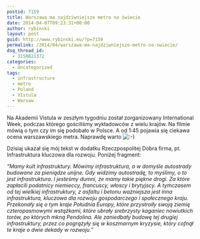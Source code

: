 ```yaml
---
postid: 7159
title: Warszawa ma najdziwniejsze metro na świecie
date: 2014-04-07T09:23:31+00:00
author: rybinski
layout: post
guid: http://www.rybinski.eu/?p=7159
permalink: /2014/04/warszawa-ma-najdziwniejsze-metro-na-swiecie/
dsq_thread_id:
  - 3150821372
categories:
  - Uncategorized
tags:
  - infrastructure
  - metro
  - Poland
  - VIstula
  - Warsaw
---
```

Na Akademii Vistula w zeszłym tygodniu został zorganizowany International Week, podczas którego gościliśmy wykładowców z wielu krajów. Na filmie mówią o tym czy im się podobało w Polsce. A od 1:45 pojawia się ciekawa ocena warszawskiego metra. Naprawdę warto  <img src='http://www.rybinski.eu/wp-includes/images/smilies/icon_smile.gif' alt=':-)' class='wp-smiley' />

Dzisiaj ukazał się mój tekst w dodatku Rzeczpospolitej Dobra firma, pt. Infrastruktura kluczowa dla rozwoju. Poniżej fragment:

_“Mamy kult infrastruktury. Mówimy infrastruktura, a w domyśle autostrady budowane za pieniądze unijne. Gdy widzimy autostradę, to myślimy, o to jest infrastruktura. I jesteśmy dumni, że mamy takie piękne drogi. Za które zapłacili podatnicy niemieccy, francuscy, włoscy i brytyjscy. A tymczasem od tej wielkiej infrastruktury, z asfaltu i betonu ważniejsza jest inna infrastruktura, kluczowa dla rozwoju gospodarczego i społecznego kraju. Przekonały się o tym kraje Południa Europy, które przystroiły swoją ziemię czteropasmowymi wstążkami, które ubrały srebrzysty kaganiec nowiutkich torów, po których mkną Pendolina. Ale zaniedbały budowę tej drugiej infrastruktury, przez co pogrążyły się w koszmarnym kryzysie, który cofnął te kraje o dwie dekady w rozwoju.”_
